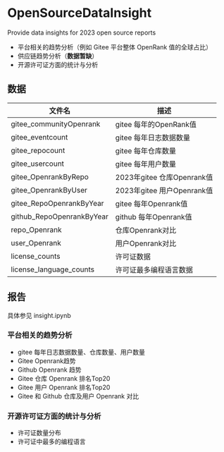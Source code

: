 # OpenSourceDataInsight
Provide data insights for 2023 open source reports

- 平台相关的趋势分析（例如 Gitee 平台整体 OpenRank 值的全球占比） 
- 供应链趋势分析（**数据暂缺**）
- 开源许可证方面的统计与分析 

## 数据
| 文件名 | 描述 |
| ----- | --- |
| gitee_communityOpenrank | gitee 每年的OpenRank值 |
| gitee_eventcount | gitee 每年日志数据数量 |
| gitee_repocount | gitee 每年仓库数量 |
| gitee_usercount | gitee 每年用户数量 |
| gitee_OpenrankByRepo | 2023年gitee 仓库Openrank值 |
| gitee_OpenrankByUser | 2023年gitee 用户Openrank值 |
| gitee_RepoOpenrankByYear | gitee 每年Openrank值 |
| github_RepoOpenrankByYear | github 每年Openrank值 |
| repo_Openrank | 仓库Openrank对比 |
| user_Openrank | 用户Openrank对比 |
| license_counts | 许可证数据 |
| license_language_counts| 许可证最多编程语言数据 |

## 报告

具体参见 insight.ipynb

### 平台相关的趋势分析
- gitee 每年日志数据数量、仓库数量、用户数量
- Gitee Openrank趋势
- Github Openrank 趋势
- Gitee 仓库 Openrank 排名Top20
- Gitee 用户 Openrank 排名Top20
- Gitee 和 Github 仓库及用户 Openrank 对比

### 开源许可证方面的统计与分析
- 许可证数量分布
- 许可证中最多的编程语言